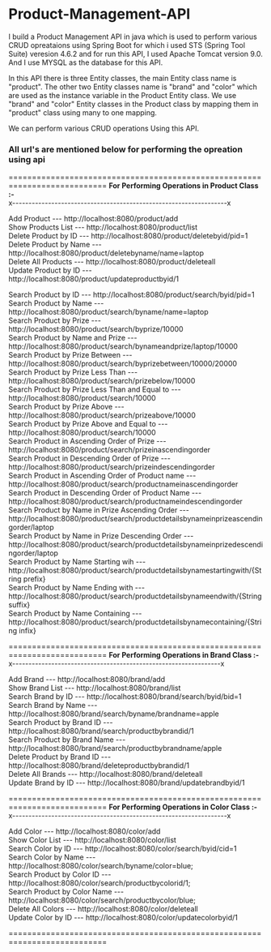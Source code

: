 # Product-Management-API
I build a Product Management API in java which is used to perform various CRUD opreataions using Spring Boot for which i used STS (Spring Tool Suite) veresion 4.6.2 and for run this API, I used Apache Tomcat version 9.0.
And I use MYSQL as the database for this API.

In this API there is three Entity classes, the main Entity class name is "product".
The other two Entity classes name is "brand" and "color" which are used as the instance variable in the Product Entity class.
We use "brand" and "color" Entity classes in the Product class by mapping them in "product" class using many to one mapping.

We can perform various CRUD operations Using this API.

### All url's are mentioned below for performing the opreation using api

===========================================================================
**For Performing Operations in Product Class :-**                                                                                                                                
x------------------------------------------------------------------x                                                                                                                                                               
                                                                                                                                                                                                                                                           
Add Product --- http://localhost:8080/product/add                                                                                                                                                                   
Show Products List --- http://localhost:8080/product/list                                                                                                                                                        
Delete Product by ID --- http://localhost:8080/product/deletebyid/pid=1                                                                                                                             
Delete Product by Name --- http://localhost:8080/product/deletebyname/name=laptop                                                                                                
Delete All Products --- http://localhost:8080/product/deleteall                                                                                                                                               
Update Product by ID --- http://localhost:8080/product/updateproductbyid/1                                                                                                                                      
                                                                                                                                                                        
Search Product by ID --- http://localhost:8080/product/search/byid/pid=1                                                                                                                                                                        
Search Product by Name ---  http://localhost:8080/product/search/byname/name=laptop                                                                                                                                                                    
Search Product by Prize ---  http://localhost:8080/product/search/byprize/10000                                                                                                                                                                   
Search Product by Name and Prize ---  http://localhost:8080/product/search/bynameandprize/laptop/10000                                                                                                                                                                   
Search Product by Prize Between --- http://localhost:8080/product/search/byprizebetween/10000/20000                                                                                                                                                                   
Search Product by Prize Less Than ---  http://localhost:8080/product/search/prizebelow/10000                                                                                                                                                                   
Search Product by Prize Less Than and Equal to ---  http://localhost:8080/product/search/10000                                                                                                                                                                   
Search Product by Prize Above ---  http://localhost:8080/product/search/prizeabove/10000                                                                                                                                                                   
Search Product by Prize Above and Equal to ---  http://localhost:8080/product/search/10000                                                                                                                                                                   
Search Product in Ascending Order of Prize ---  http://localhost:8080/product/search/prizeinascendingorder         
Search Product in Descending Order of Prize ---  http://localhost:8080/product/search/prizeindescendingorder                                                                                                                                                                   
Search Product in Ascending Order of Product name ---  http://localhost:8080/product/search/productnameinascendingorder                                                                                                                                                                   
Search Product in Descending Order of Product Name ---  http://localhost:8080/product/search/productnameindescendingorder                                                                                                                                                                   
Search Product by Name in Prize Ascending Order ---  http://localhost:8080/product/search/productdetailsbynameinprizeascendingorder/laptop                                                                                                                                                                   
Search Product by Name in Prize Descending Order ---  http://localhost:8080/product/search/productdetailsbynameinprizedescendingorder/laptop                                                                                                                                                                   
Search Product by Name Starting wih ---  http://localhost:8080/product/search/productdetailsbynamestartingwith/{String prefix}                                                                                                                                                                   
Search Product by Name Ending with ---  http://localhost:8080/product/search/productdetailsbynameendwith/{String suffix}                                                                                                                                                                   
Search Product by Name Containing --- http://localhost:8080/product/search/productdetailsbynamecontaining/{String infix}

===========================================================================
**For Performing Operations in Brand Class :-**                                                                                                                                                                   
x----------------------------------------------------------------x

Add Brand  --- http://localhost:8080/brand/add                                                                                                                                                                   
Show Brand List --- http://localhost:8080/brand/list                                                                                                                                                                   
Search Brand by ID --- http://localhost:8080/brand/search/byid/bid=1                                                                                                                                                                   
Search Brand by Name --- http://localhost:8080/brand/search/byname/brandname=apple                                                                                                                                                                   
Search Product by Brand ID --- http://localhost:8080/brand/search/productbybrandid/1                                                                                                                                                                   
Search Product by Brand Name --- http://localhost:8080/brand/search/productbybrandname/apple                                                                                                                                                                   
Delete Product by Brand ID --- http://localhost:8080/brand/deleteproductbybrandid/1                                                                                                                                                                   
Delete All Brands --- http://localhost:8080/brand/deleteall                                                                                                                                                                   
Update Brand by ID --- http://localhost:8080/brand/updatebrandbyid/1

===========================================================================
**For Performing Operations in Color Class :-**                                                                                                                                                                   
x------------------------------------------------------------------x

Add Color --- http://localhost:8080/color/add                                                                                                                                                                   
Show Color List --- http://localhost:8080/color/list                                                                                                                                                                   
Search Color by ID --- http://localhost:8080/color/search/byid/cid=1                                                                                                                                                                   
Search Color by Name --- http://localhost:8080/color/search/byname/color=blue;                                                                                                                                                                   
Search Product by Color ID --- http://localhost:8080/color/search/productbycolorid/1;                                                                                                                                                                   
Search Product by Color Name --- http://localhost:8080/color/search/productbycolor/blue;                                                                                                                                                                   
Delete All Colors --- http://localhost:8080/color/deleteall                                                                                                                                                                   
Update Color by ID --- http://localhost:8080/color/updatecolorbyid/1


===========================================================================


















